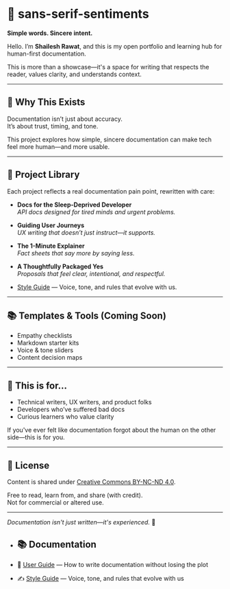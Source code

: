 # 🌿 sans-serif-sentiments

**Simple words. Sincere intent.**

Hello. I’m **Shailesh Rawat**, and this is my open portfolio and learning hub for human-first documentation.

This is more than a showcase—it's a space for writing that respects the reader, values clarity, and understands context.

---

## 🌱 Why This Exists

Documentation isn’t just about accuracy.  
It’s about trust, timing, and tone.  

This project explores how simple, sincere documentation can make tech feel more human—and more usable.

---

## 📂 Project Library

Each project reflects a real documentation pain point, rewritten with care:

- **Docs for the Sleep-Deprived Developer**  
  *API docs designed for tired minds and urgent problems.*

- **Guiding User Journeys**  
  *UX writing that doesn’t just instruct—it supports.*

- **The 1-Minute Explainer**  
  *Fact sheets that say more by saying less.*

- **A Thoughtfully Packaged Yes**  
  *Proposals that feel clear, intentional, and respectful.*

- [Style Guide](./STYLE-GUIDE/STYLE-GUIDE.md) — Voice, tone, and rules that evolve with us.

---

## 📚 Templates & Tools (Coming Soon)

- Empathy checklists
- Markdown starter kits
- Voice & tone sliders
- Content decision maps

---

## 🤝 This is for...

- Technical writers, UX writers, and product folks
- Developers who’ve suffered bad docs
- Curious learners who value clarity

If you've ever felt like documentation forgot about the human on the other side—this is for you.

---

## 📜 License

Content is shared under [Creative Commons BY-NC-ND 4.0](LICENSE).

Free to read, learn from, and share (with credit).  
Not for commercial or altered use.

---

*Documentation isn't just written—it's experienced.* 🌱 

- ## 📚 Documentation

- 📘 [User Guide](./docs/USER-GUIDE/USER-GUIDE.md) — How to write documentation without losing the plot  
- ✍️ [Style Guide](./docs/STYLE-GUIDE/STYLE-GUIDE.md) — Voice, tone, and rules that evolve with us  
